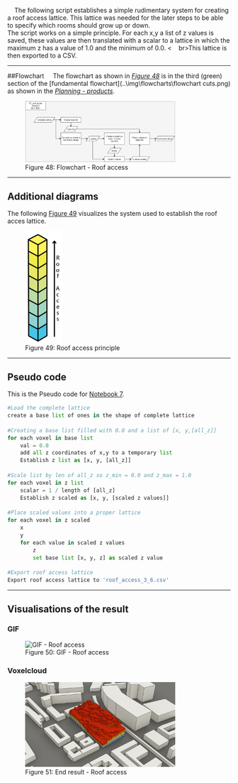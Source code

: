 &nbsp;&nbsp;&nbsp;&nbsp;The following script establishes a simple rudimentary system for creating a roof access lattice. This lattice was needed for the later steps to be able to specify which rooms should grow up or down.
&nbsp;&nbsp;&nbsp;&nbsp;<br>The script works on a simple principle. For each x,y a list of z values is saved, these values are then translated with a scalar to a lattice in which the maximum z has a value of 1.0 and the minimum of 0.0.
<&nbsp;&nbsp;&nbsp;&nbsp;br>This lattice is then exported to a CSV.

---------
##Flowchart
&nbsp;&nbsp;&nbsp;&nbsp;The flowchart as shown in *[Figure 48](..\img\flowcharts\07_roof_acces.jpg)* is in the third (green) section of the [fundamental flowchart](..\img\flowcharts\flowchart cuts.png) as shown in the [*Planning - products*](https://miloumulder.github.io/spatial_computing_project_template/a1.1_Product/#fundamental-flowchart).

<figure>
  <img src="..\img\flowcharts\07_roof_acces.jpg" alt="Flowchart - Roof access" style="width:80%; height:80%;">
  <figcaption>Figure 48: Flowchart - Roof access</figcaption>
</figure>

-----------
## Additional diagrams
The following [Figure 49](..\img\overige\roof_access_1.jpg) visualizes the system used to establish the roof acces lattice.
<figure>
  <img src="..\img\overige\roof_access_1.jpg" alt="Roof access principle" style="width:20%; height:20%;">
  <figcaption>Figure 49: Roof access principle</figcaption>
</figure>

------------------
## Pseudo code 
This is the Pseudo code for [Notebook 7](notebooks\07_roof_access.ipynb).

```Python
#Load the complete lattice
create a base list of ones in the shape of complete lattice

#Creating a base list filled with 0.0 and a list of [x, y,[all_z]]
for each voxel in base list
    val = 0.0
    add all z coordinates of x,y to a temporary list
    Establish z list as [x, y, [all_z]]

#Scale list by len of all_z so z_min = 0.0 and z_max = 1.0
for each voxel in z list
    scalar = 1 / length of [all_z]
    Establish z scaled as [x, y, [scaled z values]]

#Place scaled values into a proper lattice
for each voxel in z scaled
    x
    y
    for each value in scaled z values
        z
        set base list [x, y, z] as scaled z value

#Export roof access lattice
Export roof access lattice to 'roof_access_3_6.csv'


```
------------------
## Visualisations of the result

### GIF
<figure>
  <img src="..\img\gifjes\roof_access.gif" alt="GIF - Roof access" style="width:80%; height:80%;">
  <figcaption>Figure 50: GIF - Roof access </figcaption>
</figure>

### Voxelcloud
<figure>
  <img src="..\img\overige\roof_access_2.jpg" alt="End result - Roof access" style="width:80%; height:80%;">
  <figcaption>Figure 51: End result - Roof access</figcaption>
</figure>